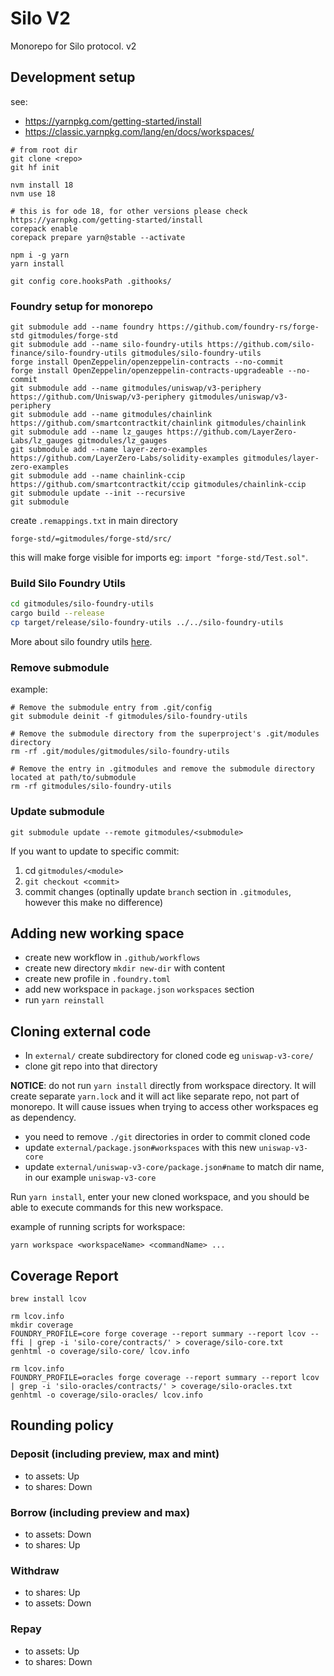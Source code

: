 # Silo V2

Monorepo for Silo protocol. v2

## Development setup

see:

- https://yarnpkg.com/getting-started/install
- https://classic.yarnpkg.com/lang/en/docs/workspaces/

```shell
# from root dir
git clone <repo>
git hf init

nvm install 18
nvm use 18

# this is for ode 18, for other versions please check https://yarnpkg.com/getting-started/install
corepack enable
corepack prepare yarn@stable --activate

npm i -g yarn
yarn install

git config core.hooksPath .githooks/
```

### Foundry setup for monorepo

```
git submodule add --name foundry https://github.com/foundry-rs/forge-std gitmodules/forge-std
git submodule add --name silo-foundry-utils https://github.com/silo-finance/silo-foundry-utils gitmodules/silo-foundry-utils
forge install OpenZeppelin/openzeppelin-contracts --no-commit 
forge install OpenZeppelin/openzeppelin-contracts-upgradeable --no-commit
git submodule add --name gitmodules/uniswap/v3-periphery https://github.com/Uniswap/v3-periphery gitmodules/uniswap/v3-periphery 
git submodule add --name gitmodules/chainlink https://github.com/smartcontractkit/chainlink gitmodules/chainlink 
git submodule add --name lz_gauges https://github.com/LayerZero-Labs/lz_gauges gitmodules/lz_gauges
git submodule add --name layer-zero-examples https://github.com/LayerZero-Labs/solidity-examples gitmodules/layer-zero-examples
git submodule add --name chainlink-ccip https://github.com/smartcontractkit/ccip gitmodules/chainlink-ccip
git submodule update --init --recursive
git submodule
```

create `.remappings.txt` in main directory

```
forge-std/=gitmodules/forge-std/src/
```

this will make forge visible for imports eg: `import "forge-std/Test.sol"`.

### Build Silo Foundry Utils
```bash
cd gitmodules/silo-foundry-utils
cargo build --release
cp target/release/silo-foundry-utils ../../silo-foundry-utils
```

More about silo foundry utils [here](https://github.com/silo-finance/silo-foundry-utils).

### Remove submodule

example:

```shell
# Remove the submodule entry from .git/config
git submodule deinit -f gitmodules/silo-foundry-utils

# Remove the submodule directory from the superproject's .git/modules directory
rm -rf .git/modules/gitmodules/silo-foundry-utils

# Remove the entry in .gitmodules and remove the submodule directory located at path/to/submodule
rm -rf gitmodules/silo-foundry-utils
```

### Update submodule
```shell
git submodule update --remote gitmodules/<submodule>
```

If you want to update to specific commit:
1. cd `gitmodules/<module>`
2. `git checkout <commit>`
3. commit changes (optinally update `branch` section in `.gitmodules`, however this make no difference)

## Adding new working space

- create new workflow in `.github/workflows`
- create new directory `mkdir new-dir` with content
- create new profile in `.foundry.toml`
- add new workspace in `package.json` `workspaces` section
- run `yarn reinstall`

## Cloning external code

- In `external/` create subdirectory for cloned code eg `uniswap-v3-core/`
- clone git repo into that directory

**NOTICE**: do not run `yarn install` directly from workspace directory. It will create separate `yarn.lock` and it will
act like separate repo, not part of monorepo. It will cause issues when trying to access other workspaces eg as
dependency.
- you need to remove `./git` directories in order to commit cloned code
- update `external/package.json#workspaces` with this new `uniswap-v3-core`
- update `external/uniswap-v3-core/package.json#name` to match dir name, in our example `uniswap-v3-core`

Run `yarn install`, enter your new cloned workspace, and you should be able to execute commands for this new workspace.

example of running scripts for workspace:

```shell
yarn workspace <workspaceName> <commandName> ...
```

## Coverage Report


```shell
brew install lcov

rm lcov.info
mkdir coverage
FOUNDRY_PROFILE=core forge coverage --report summary --report lcov --ffi | grep -i 'silo-core/contracts/' > coverage/silo-core.txt
genhtml -o coverage/silo-core/ lcov.info

rm lcov.info
FOUNDRY_PROFILE=oracles forge coverage --report summary --report lcov | grep -i 'silo-oracles/contracts/' > coverage/silo-oracles.txt
genhtml -o coverage/silo-oracles/ lcov.info
```

## Rounding policy

### Deposit (including preview, max and mint)
- to assets: Up
- to shares: Down

### Borrow (including preview and max)
- to assets: Down
- to shares: Up

### Withdraw
- to shares: Up
- to assets: Down

### Repay
- to assets: Up
- to shares: Down


